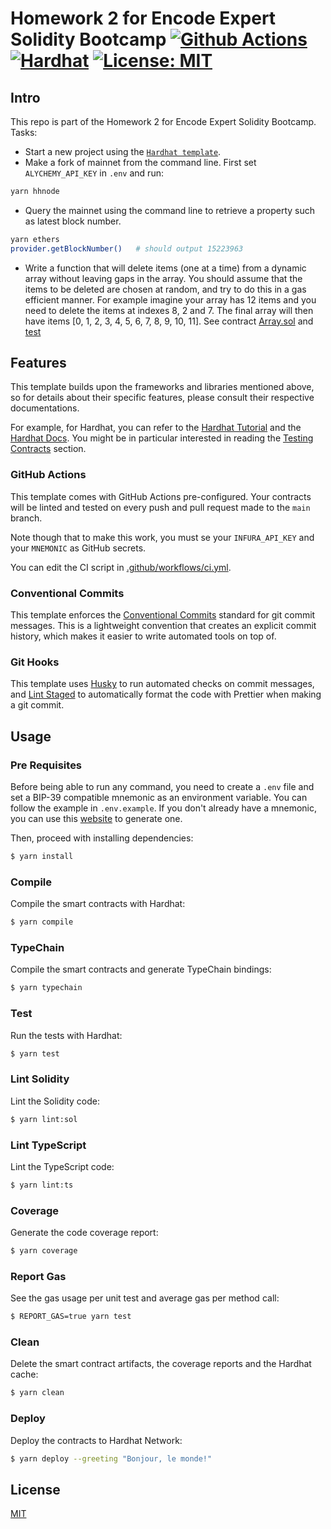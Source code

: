 # Homework 2 for Encode Expert Solidity Bootcamp [![Github Actions][gha-badge]][gha] [![Hardhat][hardhat-badge]][hardhat] [![License: MIT][license-badge]][license]

[gha]: https://github.com/githinho/encode-hm2/actions
[gha-badge]: https://github.com/githinho/encode-hm2/actions/workflows/ci.yml/badge.svg
[hardhat]: https://hardhat.org/
[hardhat-badge]: https://img.shields.io/badge/Built%20with-Hardhat-FFDB1C.svg
[license]: https://opensource.org/licenses/MIT
[license-badge]: https://img.shields.io/badge/License-MIT-blue.svg

## Intro

This repo is part of the Homework 2 for Encode Expert Solidity Bootcamp.
Tasks:

- Start a new project using the [`Hardhat template`](https://github.com/paulrberg/hardhat-template/).
- Make a fork of mainnet from the command line. First set `ALYCHEMY_API_KEY` in `.env` and run:

```sh
yarn hhnode
```

- Query the mainnet using the command line to retrieve a property such as latest block
  number.

```sh
yarn ethers
provider.getBlockNumber()   # should output 15223963
```

- Write a function that will delete items (one at a time) from a dynamic array without leaving gaps in the array.
  You should assume that the items to be deleted are chosen at random, and try to do this in a gas efficient manner.
  For example imagine your array has 12 items and you need to delete the items at indexes 8, 2 and 7.
  The final array will then have items [0, 1, 2, 3, 4, 5, 6, 7, 8, 9, 10, 11].
  See contract [Array.sol](contracts/Array.sol) and [test](test/array/Array.ts)

## Features

This template builds upon the frameworks and libraries mentioned above, so for details about their specific features, please consult their respective documentations.

For example, for Hardhat, you can refer to the [Hardhat Tutorial](https://hardhat.org/tutorial) and the [Hardhat
Docs](https://hardhat.org/docs). You might be in particular interested in reading the [Testing Contracts](https://hardhat.org/tutorial/testing-contracts) section.

### GitHub Actions

This template comes with GitHub Actions pre-configured. Your contracts will be linted and tested on every push and pull
request made to the `main` branch.

Note though that to make this work, you must se your `INFURA_API_KEY` and your `MNEMONIC` as GitHub secrets.

You can edit the CI script in [.github/workflows/ci.yml](./.github/workflows/ci.yml).

### Conventional Commits

This template enforces the [Conventional Commits](https://www.conventionalcommits.org/) standard for git commit messages.
This is a lightweight convention that creates an explicit commit history, which makes it easier to write automated
tools on top of.

### Git Hooks

This template uses [Husky](https://github.com/typicode/husky) to run automated checks on commit messages, and [Lint Staged](https://github.com/okonet/lint-staged) to automatically format the code with Prettier when making a git commit.

## Usage

### Pre Requisites

Before being able to run any command, you need to create a `.env` file and set a BIP-39 compatible mnemonic as an environment
variable. You can follow the example in `.env.example`. If you don't already have a mnemonic, you can use this [website](https://iancoleman.io/bip39/) to generate one.

Then, proceed with installing dependencies:

```sh
$ yarn install
```

### Compile

Compile the smart contracts with Hardhat:

```sh
$ yarn compile
```

### TypeChain

Compile the smart contracts and generate TypeChain bindings:

```sh
$ yarn typechain
```

### Test

Run the tests with Hardhat:

```sh
$ yarn test
```

### Lint Solidity

Lint the Solidity code:

```sh
$ yarn lint:sol
```

### Lint TypeScript

Lint the TypeScript code:

```sh
$ yarn lint:ts
```

### Coverage

Generate the code coverage report:

```sh
$ yarn coverage
```

### Report Gas

See the gas usage per unit test and average gas per method call:

```sh
$ REPORT_GAS=true yarn test
```

### Clean

Delete the smart contract artifacts, the coverage reports and the Hardhat cache:

```sh
$ yarn clean
```

### Deploy

Deploy the contracts to Hardhat Network:

```sh
$ yarn deploy --greeting "Bonjour, le monde!"
```

## License

[MIT](./LICENSE.md)
